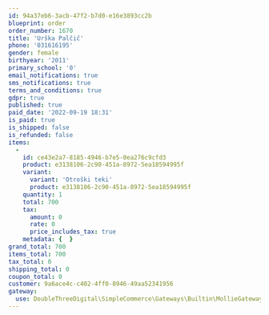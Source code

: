 ```yaml
---
id: 94a37eb6-3acb-47f2-b7d0-e16e3893cc2b
blueprint: order
order_number: 1670
title: 'Urška Palčič'
phone: '031616195'
gender: female
birthyear: '2011'
primary_school: '0'
email_notifications: true
sms_notifications: true
terms_and_conditions: true
gdpr: true
published: true
paid_date: '2022-09-19 18:31'
is_paid: true
is_shipped: false
is_refunded: false
items:
  -
    id: ce43e2a7-8185-4946-b7e5-0ea276c9cfd3
    product: e3138106-2c90-451a-8972-5ea18594995f
    variant:
      variant: 'Otroški teki'
      product: e3138106-2c90-451a-8972-5ea18594995f
    quantity: 1
    total: 700
    tax:
      amount: 0
      rate: 0
      price_includes_tax: true
    metadata: {  }
grand_total: 700
items_total: 700
tax_total: 0
shipping_total: 0
coupon_total: 0
customer: 9a6ace4c-c402-4ff0-8946-49aa52341956
gateway:
  use: DoubleThreeDigital\SimpleCommerce\Gateways\Builtin\MollieGateway
---
```

